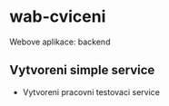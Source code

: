# wab-cviceni
Webove aplikace: backend

## Vytvoreni simple service
- Vytvoreni pracovni testovaci service